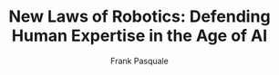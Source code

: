 ---
title: "New Laws of Robotics: Defending Human Expertise in the Age of AI"
author: "Frank Pasquale"
isbn: "0674975227"
isbn13: "9780674975224"
rating: "0"
publisher: "Belknap Press"
pages: "352"
publishYear: "2020"
read: ""
goodreads_id: "51343034"
---